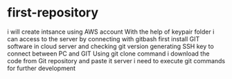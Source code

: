# first-repository
i will create intsance using AWS account
With the help of keypair folder i can access to the server by connecting with gitbash
first install GIT software in cloud server and checking git version
generating SSH key to connect between PC and GIT
Using git clone command i download the code from Git repository and paste it server
i need to execute git commands for further development
